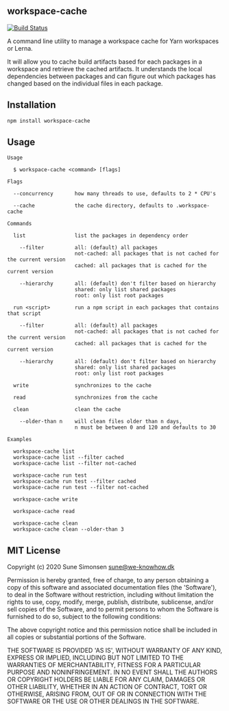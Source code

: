 ## workspace-cache 

[![Build Status](https://travis-ci.org/sunesimonsen/workspace-cache.svg?branch=master)](https://travis-ci.org/sunesimonsen/workspace-cache)

A command line utility to manage a workspace cache for Yarn workspaces or Lerna.

It will allow you to cache build artifacts based for each packages in a
workspace and retrieve the cached artifacts. It understands the local
dependencies between packages and can figure out which packages has changed
based on the individual files in each package.

## Installation

``` sh
npm install workspace-cache
```

## Usage

```
Usage

  $ workspace-cache <command> [flags]

Flags

  --concurrency       how many threads to use, defaults to 2 * CPU's

  --cache             the cache directory, defaults to .workspace-cache

Commands

  list                list the packages in dependency order

    --filter          all: (default) all packages
                      not-cached: all packages that is not cached for the current version
                      cached: all packages that is cached for the current version

    --hierarchy       all: (default) don't filter based on hierarchy
                      shared: only list shared packages
                      root: only list root packages

  run <script>        run a npm script in each packages that contains that script

    --filter          all: (default) all packages
                      not-cached: all packages that is not cached for the current version
                      cached: all packages that is cached for the current version

    --hierarchy       all: (default) don't filter based on hierarchy
                      shared: only list shared packages
                      root: only list root packages

  write               synchronizes to the cache

  read                synchronizes from the cache

  clean               clean the cache

    --older-than n    will clean files older than n days,
                      n must be between 0 and 120 and defaults to 30

Examples

  workspace-cache list
  workspace-cache list --filter cached
  workspace-cache list --filter not-cached

  workspace-cache run test
  workspace-cache run test --filter cached
  workspace-cache run test --filter not-cached

  workspace-cache write

  workspace-cache read

  workspace-cache clean
  workspace-cache clean --older-than 3
```

## MIT License

Copyright (c) 2020 Sune Simonsen sune@we-knowhow.dk

Permission is hereby granted, free of charge, to any person obtaining a copy of this software and associated documentation files (the 'Software'), to deal in the Software without restriction, including without limitation the rights to use, copy, modify, merge, publish, distribute, sublicense, and/or sell copies of the Software, and to permit persons to whom the Software is furnished to do so, subject to the following conditions:

The above copyright notice and this permission notice shall be included in all copies or substantial portions of the Software.

THE SOFTWARE IS PROVIDED 'AS IS', WITHOUT WARRANTY OF ANY KIND, EXPRESS OR IMPLIED, INCLUDING BUT NOT LIMITED TO THE WARRANTIES OF MERCHANTABILITY, FITNESS FOR A PARTICULAR PURPOSE AND NONINFRINGEMENT. IN NO EVENT SHALL THE AUTHORS OR COPYRIGHT HOLDERS BE LIABLE FOR ANY CLAIM, DAMAGES OR OTHER LIABILITY, WHETHER IN AN ACTION OF CONTRACT, TORT OR OTHERWISE, ARISING FROM, OUT OF OR IN CONNECTION WITH THE SOFTWARE OR THE USE OR OTHER DEALINGS IN THE SOFTWARE.
